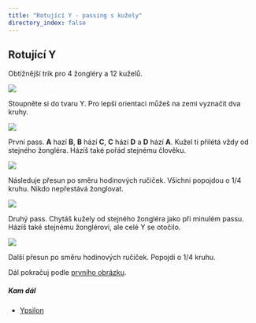 ```yaml
---
title: "Rotující Y - passing s kužely"
directory_index: false
---
```


## Rotující Y


Obtížnější trik pro 4 žongléry a 12 kuželů.

![](img/k/kuzely-passing-rypsilona.png)

Stoupněte si do tvaru Y. Pro lepší orientaci můžeš na zemi vyznačit dva kruhy.

![](img/k/kuzely-passing-rypsilonb.png)

První pass. **A** hazí **B**, **B** hází **C**, **C** hází **D** a **D** hází **A**. Kužel ti přilétá vždy od stejného žongléra. Házíš také pořád stejnému člověku.

![](img/k/kuzely-passing-rypsilonc.png)

Následuje přesun po směru hodinových ručiček. Všichni popojdou o 1/4 kruhu. Nikdo nepřestává žonglovat.

![](img/k/kuzely-passing-rypsilond.png)

Druhý pass. Chytáš kužely od stejného žongléra jako při minulém passu. Házíš také stejnému žonglérovi, ale celé Y se otočilo.

![](img/k/kuzely-passing-rypsilone.png)

Další přesun po směru hodinových ručiček. Popojdi o 1/4 kruhu.


Dál pokračuj podle <a href="#first" title="Začátek triku.">prvního obrázku</a>.


##### Kam dál

- [Ypsilon](/kuzely/passing/ypsilon.html "Jednodušší varianta")
